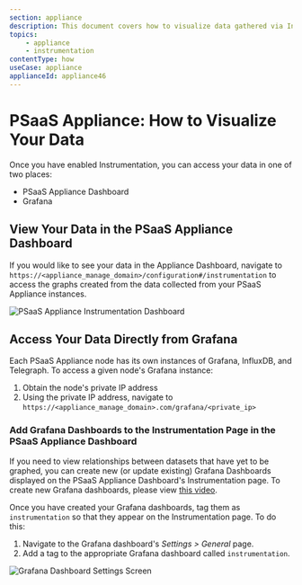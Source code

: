 ```yaml
---
section: appliance
description: This document covers how to visualize data gathered via Instrumentation.
topics:
    - appliance
    - instrumentation
contentType: how
useCase: appliance
applianceId: appliance46
---
```

# PSaaS Appliance: How to Visualize Your Data

Once you have enabled Instrumentation, you can access your data in one of two places:

* PSaaS Appliance Dashboard
* Grafana

## View Your Data in the PSaaS Appliance Dashboard

If you would like to see your data in the Appliance Dashboard, navigate to `https://<appliance_manage_domain>/configuration#/instrumentation` to access the graphs created from the data collected from your PSaaS Appliance instances.

![PSaaS Appliance Instrumentation Dashboard](/media/articles/appliance/instrumentation/general-data.png)

## Access Your Data Directly from Grafana

Each PSaaS Appliance node has its own instances of Grafana, InfluxDB, and Telegraph. To access a given node's Grafana instance:

1. Obtain the node's private IP address
2. Using the private IP address, navigate to `https://<appliance_manage_domain>.com/grafana/<private_ip>`

### Add Grafana Dashboards to the Instrumentation Page in the PSaaS Appliance Dashboard

If you need to view relationships between datasets that have yet to be graphed, you can create new (or update existing) Grafana Dashboards displayed on the PSaaS Appliance Dashboard's Instrumentation page. To create new Grafana dashboards, please view [this video](https://www.youtube.com/watch?v=sKNZMtoSHN4&index=7&list=PLDGkOdUX1Ujo3wHw9-z5Vo12YLqXRjzg2).

Once you have created your Grafana dashboards, tag them as `instrumentation` so that they appear on the Instrumentation page. To do this:

1. Navigate to the Grafana dashboard's *Settings > General* page.
2. Add a tag to the appropriate Grafana dashboard called `instrumentation`.

![Grafana Dashboard Settings Screen](/media/articles/appliance/instrumentation/tag-dashboard.png)
